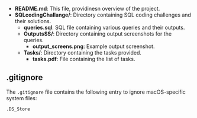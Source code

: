
 
- **README.md**: This file, providinesn overview of the project.
- **SQLcodingChallange/**: Directory containing SQL coding challenges and their solutions.
  - **queries.sql**: SQL file containing various queries and their outputs.
  - **OutputsSS/**: Directory containing output screenshots for the queries.
    - **output_screens.png**: Example output screenshot.
  - **Tasks/**: Directory containing the tasks provided.
    - **tasks.pdf**: File containing the list of tasks.

## .gitignore

The `.gitignore` file contains the following entry to ignore macOS-specific system files:

```ignore
.DS_Store
